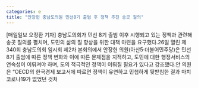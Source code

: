 ```yaml
---
categories: e
title: "안장헌 충남도의원 민선8기 출범 후 정책 추진 송곳 질의"
---
```

[매일일보 오정환 기자] 충남도의회가 민선 8기 출범 이후 시행되고 있는 정책과 관련해 송곳 질의를 펼치며, 도민의 삶의 질 향상을 위한 대책 마련을 요구했다.26일 열린 제340회 충남도의회 임시회 제2차 본회의에서 안장헌 의원(아산5·더불어민주당)은 민선8기 출범에 따른 정책 변화와 이에 따른 문제점을 지적하고, 도민에 대한 행정서비스의 연속성이 이뤄져야 하며, 도의 적극적인 정책이 이뤄질 필요가 있다고 강조했다.안 의원은 “OECD의 한국경제 보고서에 따르면 정책이 유연하고 민첩하게 뒷받침한 결과 마치 코로나19가 없었던 것처